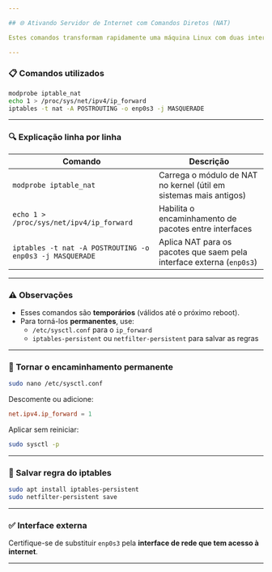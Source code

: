 ```yaml
---

## 🌐 Ativando Servidor de Internet com Comandos Diretos (NAT)

Estes comandos transformam rapidamente uma máquina Linux com duas interfaces em um **gateway NAT**, compartilhando a internet da interface externa para a rede local.

---
```


### 📋 Comandos utilizados

```bash
modprobe iptable_nat
echo 1 > /proc/sys/net/ipv4/ip_forward
iptables -t nat -A POSTROUTING -o enp0s3 -j MASQUERADE
```

---

### 🔍 Explicação linha por linha

| Comando                                                    | Descrição                                                                 |
|------------------------------------------------------------|---------------------------------------------------------------------------|
| `modprobe iptable_nat`                                     | Carrega o módulo de NAT no kernel (útil em sistemas mais antigos)        |
| `echo 1 > /proc/sys/net/ipv4/ip_forward`                   | Habilita o encaminhamento de pacotes entre interfaces                     |
| `iptables -t nat -A POSTROUTING -o enp0s3 -j MASQUERADE`   | Aplica NAT para os pacotes que saem pela interface externa (`enp0s3`)    |

---

### ⚠️ Observações

- Esses comandos são **temporários** (válidos até o próximo reboot).
- Para torná-los **permanentes**, use:
  - `/etc/sysctl.conf` para o `ip_forward`
  - `iptables-persistent` ou `netfilter-persistent` para salvar as regras

---

### 💾 Tornar o encaminhamento permanente

```bash
sudo nano /etc/sysctl.conf
```

Descomente ou adicione:

```conf
net.ipv4.ip_forward = 1
```

Aplicar sem reiniciar:

```bash
sudo sysctl -p
```

---

### 💾 Salvar regra do iptables

```bash
sudo apt install iptables-persistent
sudo netfilter-persistent save
```

---

### ✅ Interface externa

Certifique-se de substituir `enp0s3` pela **interface de rede que tem acesso à internet**.

---


